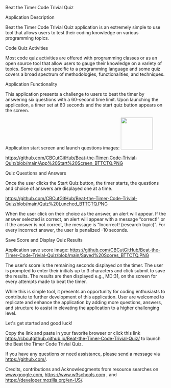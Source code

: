 Beat the Timer Code Trivial Quiz

Application Description

Beat the Timer Code Trivial Quiz application is an extremely simple to use tool that allows users to test their coding knowledge on various programming topics.

Code Quiz Activities

Most code quiz activities are offered with programming classes or as an open source tool that allow users to gauge their knowledge on a variety of topics.  Some quiz are specific to a programming language and some quiz covers a broad spectrum of methodologies, functionalities, and techniques. 

Application Functionality

This application presents a challenge to users to beat the timer by answering six questions with a 60-second time limit.  Upon launching the application, a timer set at 60 seconds and the start quiz button appears on the screen. 

Application start screen and launch questions images: <img src="images/app%20Start%20Screen_BTTCTQ.png" width="100" >

https://github.com/CBCutGitHub/Beat-the-Timer-Code-Trivial-Quiz/blob/main/App%20Start%20Screen_BTTCTQ.PNG 

Quiz Questions and Answers

Once the user clicks the Start Quiz button, the timer starts, the questions and choice of answers are displayed one at a time. 

https://github.com/CBCutGitHub/Beat-the-Timer-Code-Trivial-Quiz/blob/main/Quiz%20Lunched_BTTCTQ.PNG

When the user click on their choice as the answer, an alert will appear. If the answer selected is correct, an alert will appear with a message “correct!” or if the answer is not correct, the message is “Incorrect! (research topic)”. For every incorrect answer, the user is penalized -10 seconds.

Save Score and Display Quiz Results

Application save score image: 
https://github.com/CBCutGitHub/Beat-the-Timer-Code-Trivial-Quiz/blob/main/Saved%20Scores_BTTCTQ.PNG

The user’s score is the remaining seconds displayed on the timer. The user is prompted to enter their initials up to 3 characters and click submit to save the results. The results are then displayed e.g., MD:31, on the screen for every attempts made to beat the timer.


While this is simple tool, it presents an opportunity for coding enthusiasts to contribute to further development of this application. User are welcomed to replicate and enhance the application by adding more questions, answers, and structure to assist in elevating the application to a higher challenging level.

Let's get started and good luck!

Copy the link and paste in your favorite browser or click this link https://cbcutgithub.github.io/Beat-the-Timer-Code-Trivial-Quiz/ to launch the Beat the Timer Code Trivial Quiz.

If you have any questions or need assistance, please send a message via https://github.com/.

Credits, contributions and Acknowledgments from resource searches on www.google.com, https://www.w3schools.com , and https://developer.mozilla.org/en-US/.